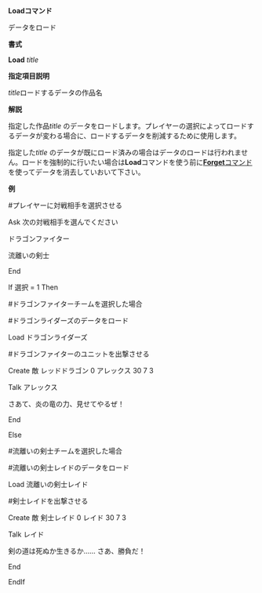 **Loadコマンド**

データをロード

**書式**

**Load** *title*

**指定項目説明**

*title*ロードするデータの作品名

**解説**

指定した作品*title* のデータをロードします。プレイヤーの選択によってロードするデータが変わる場合に、ロードするデータを削減するために使用します。

指定した*title* のデータが既にロード済みの場合はデータのロードは行われません。ロードを強制的に行いたい場合は**Load**コマンドを使う前に[**Forget**コマンド](Forgetコマンド)を使ってデータを消去していおいて下さい。

**例**

#プレイヤーに対戦相手を選択させる

Ask 次の対戦相手を選んでください

ドラゴンファイター

流離いの剣士

End

If 選択 = 1 Then

#ドラゴンファイターチームを選択した場合



#ドラゴンライダーズのデータをロード

Load ドラゴンライダーズ



#ドラゴンファイターのユニットを出撃させる

Create 敵 レッドドラゴン 0 アレックス 30 7 3



Talk アレックス

さあて、炎の竜の力、見せてやるぜ！

End

Else

#流離いの剣士チームを選択した場合



#流離いの剣士レイドのデータをロード

Load 流離いの剣士レイド



#剣士レイドを出撃させる

Create 敵 剣士レイド 0 レイド 30 7 3



Talk レイド

剣の道は死ぬか生きるか…… さあ、勝負だ！

End

EndIf
